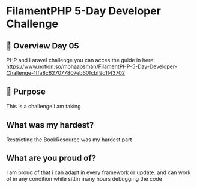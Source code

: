 # FilamentPHP 5-Day Developer Challenge

## 📌 Overview Day 05
PHP and Laravel challenge
you can acces the guide in here: 
https://www.notion.so/mohaaosman/FilamentPHP-5-Day-Developer-Challenge-1ffa8c627077807eb60fcbf9c1f43702

## 🎯 Purpose
This is a challenge i am taking 


## What was my hardest?
Restricting the BookResource was my hardest part

## What are you proud of?

I am proud of that i can adapt in every framework or update.
and can work of in any condition while sittin many hours debugging the code